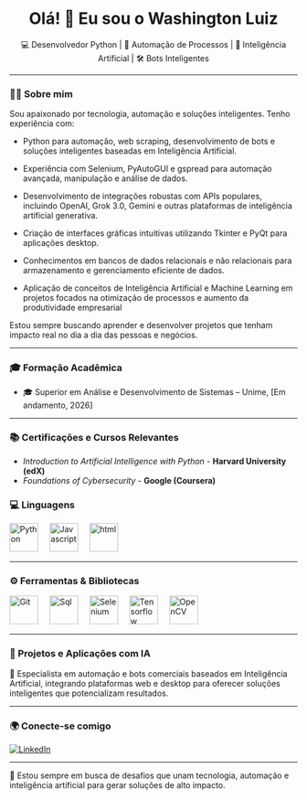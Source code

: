 <h1 align="center">Olá! 👋 Eu sou o Washington Luiz</h1>

<p align="center">
  💻 Desenvolvedor Python | 🤖 Automação de Processos | 🧠 Inteligência Artificial | 🛠️ Bots Inteligentes
</p>

---

### 🧑‍💻 Sobre mim

Sou apaixonado por tecnologia, automação e soluções inteligentes. Tenho experiência com:

- Python para automação, web scraping, desenvolvimento de bots e soluções inteligentes baseadas em Inteligência Artificial.

- Experiência com Selenium, PyAutoGUI e gspread para automação avançada, manipulação e análise de dados.

- Desenvolvimento de integrações robustas com APIs populares, incluindo OpenAI, Grok 3.0, Gemini e outras plataformas de inteligência artificial generativa.

- Criação de interfaces gráficas intuitivas utilizando Tkinter e PyQt para aplicações desktop.

- Conhecimentos em bancos de dados relacionais e não relacionais para armazenamento e gerenciamento eficiente de dados.

- Aplicação de conceitos de Inteligência Artificial e Machine Learning em projetos focados na otimização de processos e aumento da produtividade empresarial

Estou sempre buscando aprender e desenvolver projetos que tenham impacto real no dia a dia das pessoas e negócios.

---

### 🎓 Formação Acadêmica

- 🎓 Superior em Análise e Desenvolvimento de Sistemas – Unime, [Em andamento, 2026]

---

### 📚 Certificações e Cursos Relevantes

- *Introduction to Artificial Intelligence with Python* - **Harvard University (edX)**
- *Foundations of Cybersecurity* - **Google (Coursera)**

### 💻 Linguagens

<p>
  <img src="https://www.svgrepo.com/show/354238/python.svg" alt="Python" width="50" style="margin-right: 16px;"/>
  <img src="https://www.svgrepo.com/show/349419/javascript.svg" alt="Javascript" width="50" style="margin-right: 16px;"/>
  <img src="https://www.svgrepo.com/show/452228/html-5.svg" alt="html" width="50" style="margin-right: 16px;"/>
</p>

---

### ⚙️ Ferramentas & Bibliotecas

<p>
  <img src="https://www.svgrepo.com/show/353782/git-icon.svg" alt="Git" width="50" style="margin-right: 16px;"/>
  <img src="https://www.svgrepo.com/show/331760/sql-database-generic.svg" alt="Sql" width="50" style="margin-right: 16px;"/>
  <img src="https://www.svgrepo.com/show/354321/selenium.svg" alt="Selenium" width="50" style="margin-right: 16px;"/>
  <img src="https://www.svgrepo.com/show/354440/tensorflow.svg" alt="Tensorflow" width="50" style="margin-right: 16px;"/>
  <img src="https://www.svgrepo.com/show/354139/opencv.svg" alt="OpenCV" width="50" style="margin-right: 16px;"/>
</p>

---

### 🚀 Projetos e Aplicações com IA

🔧 Especialista em automação e bots comerciais baseados em Inteligência Artificial, integrando plataformas web e desktop para oferecer soluções inteligentes que potencializam resultados.

---

### 🌍 Conecte-se comigo

[![LinkedIn](https://img.shields.io/badge/-LinkedIn-0A66C2?style=flat&logo=linkedin&logoColor=white)](www.linkedin.com/in/washington-luiz-b15b96236)

---

🔎 Estou sempre em busca de desafios que unam tecnologia, automação e inteligência artificial para gerar soluções de alto impacto.
